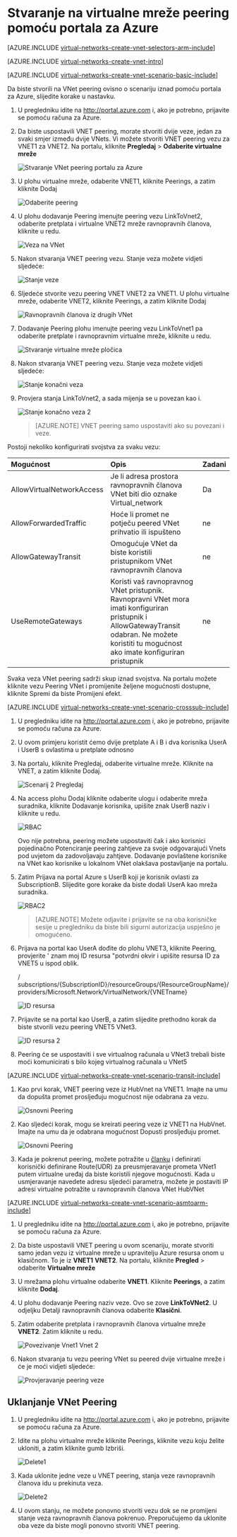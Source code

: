 <properties
   pageTitle="Stvaranje VNet Peering pomoću portala za Azure | Microsoft Azure"
   description="Saznajte kako stvoriti virtualne mreže pomoću portala za Azure u upravitelju resursa."
   services="virtual-network"
   documentationCenter=""
   authors="NarayanAnnamalai"
   manager="jefco"
   editor=""
   tags="azure-resource-manager"/>

<tags
   ms.service="virtual-network"
   ms.devlang="na"
   ms.topic="hero-article"
   ms.tgt_pltfrm="na"
   ms.workload="infrastructure-services"
   ms.date="09/14/2016"
   ms.author="narayanannamalai;annahar"/>

# <a name="create-a-virtual-network-peering-using-the-azure-portal"></a>Stvaranje na virtualne mreže peering pomoću portala za Azure

[AZURE.INCLUDE [virtual-networks-create-vnet-selectors-arm-include](../../includes/virtual-networks-create-vnetpeering-selectors-arm-include.md)]

[AZURE.INCLUDE [virtual-networks-create-vnet-intro](../../includes/virtual-networks-create-vnetpeering-intro-include.md)]

[AZURE.INCLUDE [virtual-networks-create-vnet-scenario-basic-include](../../includes/virtual-networks-create-vnetpeering-scenario-basic-include.md)]

Da biste stvorili na VNet peering ovisno o scenariju iznad pomoću portala za Azure, slijedite korake u nastavku.

1. U pregledniku idite na http://portal.azure.com i, ako je potrebno, prijavite se pomoću računa za Azure.
2. Da biste uspostavili VNET peering, morate stvoriti dvije veze, jedan za svaki smjer između dvije VNets. Vi možete stvoriti VNET peering vezu za VNET1 za VNET2. Na portalu, kliknite **Pregledaj** > **Odaberite virtualne mreže**

    ![Stvaranje VNet peering portalu za Azure](./media/virtual-networks-create-vnetpeering-arm-portal/figure01.png)

3. U plohu virtualne mreže, odaberite VNET1, kliknite Peerings, a zatim kliknite Dodaj

    ![Odaberite peering](./media/virtual-networks-create-vnetpeering-arm-portal/figure02.png)

4. U plohu dodavanje Peering imenujte peering vezu LinkToVnet2, odaberite pretplata i virtualne VNET2 mreže ravnopravnih članova, kliknite u redu.

    ![Veza na VNet](./media/virtual-networks-create-vnetpeering-arm-portal/figure03.png)

5. Nakon stvaranja VNET peering vezu. Stanje veza možete vidjeti sljedeće:

    ![Stanje veze](./media/virtual-networks-create-vnetpeering-arm-portal/figure04.png)

6. Sljedeće stvorite vezu peering VNET VNET2 za VNET1. U plohu virtualne mreže, odaberite VNET2, kliknite Peerings, a zatim kliknite Dodaj

    ![Ravnopravnih članova iz drugih VNet](./media/virtual-networks-create-vnetpeering-arm-portal/figure05.png)

7. Dodavanje Peering plohu imenujte peering vezu LinkToVnet1 pa odaberite pretplate i ravnopravnim virtualne mreže, kliknite u redu.

    ![Stvaranje virtualne mreže pločica](./media/virtual-networks-create-vnetpeering-arm-portal/figure06.png)

8. Nakon stvaranja VNET peering vezu. Stanje veza možete vidjeti sljedeće:

    ![Stanje konačni veza](./media/virtual-networks-create-vnetpeering-arm-portal/figure07.png)

9. Provjera stanja LinkToVnet2, a sada mijenja se u povezan kao i.  

    ![Stanje konačno veza 2](./media/virtual-networks-create-vnetpeering-arm-portal/figure08.png)

    > [AZURE.NOTE] VNET peering samo uspostaviti ako su povezani i veze.

Postoji nekoliko konfigurirati svojstva za svaku vezu:

|Mogućnost|Opis|Zadani|
|:-----|:----------|:------|
|AllowVirtualNetworkAccess|Je li adresa prostora ravnopravnih članova VNet biti dio oznake Virtual_network|Da|
|AllowForwardedTraffic|Hoće li promet ne potječu peered VNet prihvatio ili ispušteno|ne|
|AllowGatewayTransit|Omogućuje VNet da biste koristili pristupnikom VNet ravnopravnih članova|ne|
|UseRemoteGateways|Koristi vaš ravnopravnog VNet pristupnik. Ravnopravni VNet mora imati konfiguriran pristupnik i AllowGatewayTransit odabran. Ne možete koristiti tu mogućnost ako imate konfiguriran pristupnik|ne|

Svaka veza VNet peering sadrži skup iznad svojstva. Na portalu možete kliknite vezu Peering VNet i promijenite željene mogućnosti dostupne, kliknite Spremi da biste Promijeni efekt.

[AZURE.INCLUDE [virtual-networks-create-vnet-scenario-crosssub-include](../../includes/virtual-networks-create-vnetpeering-scenario-crosssub-include.md)]

1. U pregledniku idite na http://portal.azure.com i, ako je potrebno, prijavite se pomoću računa za Azure.
2. U ovom primjeru koristit ćemo dvije pretplate A i B i dva korisnika UserA i UserB s ovlastima u pretplate odnosno
3. Na portalu, kliknite Pregledaj, odaberite virtualne mreže. Kliknite na VNET, a zatim kliknite Dodaj.

    ![Scenarij 2 Pregledaj](./media/virtual-networks-create-vnetpeering-arm-portal/figure09.png)

4. Na access plohu Dodaj kliknite odaberite ulogu i odaberite mreža suradnika, kliknite Dodavanje korisnika, upišite znak UserB naziv i kliknite u redu.

    ![RBAC](./media/virtual-networks-create-vnetpeering-arm-portal/figure10.png)

    Ovo nije potrebna, peering možete uspostaviti čak i ako korisnici pojedinačno Potenciranje peering zahtjeve za svoje odgovarajući Vnets pod uvjetom da zadovoljavaju zahtjeve. Dodavanje povlaštene korisnike na VNet kao korisnike u lokalnom VNet olakšava postavljanje na portalu.

5. Zatim Prijava na portal Azure s UserB koji je korisnik ovlasti za SubscriptionB. Slijedite gore korake da biste dodali UserA kao mreža suradnika.

    ![RBAC2](./media/virtual-networks-create-vnetpeering-arm-portal/figure11.png)

    > [AZURE.NOTE] Možete odjavite i prijavite se na oba korisničke sesije u pregledniku da biste bili sigurni autorizacija uspješno je omogućeno.

6. Prijava na portal kao UserA dođite do plohu VNET3, kliknite Peering, provjerite ' znam moj ID resursa "potvrdni okvir i upišite resursa ID za VNET5 u ispod oblik.

    / subscriptions/{SubscriptionID}/resourceGroups/{ResourceGroupName}/providers/Microsoft.Network/VirtualNetwork/{VNETname}

    ![ID resursa](./media/virtual-networks-create-vnetpeering-arm-portal/figure12.png)

7. Prijavite se na portal kao UserB, a zatim slijedite prethodno korak da biste stvorili vezu peering VNET5 VNet3.

    ![ID resursa 2](./media/virtual-networks-create-vnetpeering-arm-portal/figure13.png)

8. Peering će se uspostaviti i sve virtualnog računala u VNet3 trebali biste moći komunicirati s bilo kojeg virtualnog računala u VNet5

[AZURE.INCLUDE [virtual-networks-create-vnet-scenario-transit-include](../../includes/virtual-networks-create-vnetpeering-scenario-transit-include.md)]

1. Kao prvi korak, VNET peering veze iz HubVnet na VNET1. Imajte na umu da dopušta promet prosljeđuju mogućnost nije odabrana za vezu.

    ![Osnovni Peering](./media/virtual-networks-create-vnetpeering-arm-portal/figure14.png)

2. Kao sljedeći korak, mogu se kreirati peering veze iz VNET1 na HubVnet. Imajte na umu da je odabrana mogućnost Dopusti prosljeđuju promet.

    ![Osnovni Peering](./media/virtual-networks-create-vnetpeering-arm-portal/figure15a.png)

3. Kada je pokrenut peering, možete potražite u [članku](virtual-network-create-udr-arm-ps.md) i definirati korisnički definirane Route(UDR) za preusmjeravanje prometa VNet1 putem virtualne uređaj da biste koristili njegove mogućnosti. Kada u usmjeravanje navedete adresu sljedeći parametra, možete je postaviti IP adresi virtualne potražite u ravnopravnih članova VNet HubVNet


[AZURE.INCLUDE [virtual-networks-create-vnet-scenario-asmtoarm-include](../../includes/virtual-networks-create-vnetpeering-scenario-asmtoarm-include.md)]



1. U pregledniku idite na http://portal.azure.com i, ako je potrebno, prijavite se pomoću računa za Azure.

2. Da biste uspostavili VNET peering u ovom scenariju, morate stvoriti samo jedan vezu iz virtualne mreže u upravitelju Azure resursa onom u klasičnom. To je iz **VNET1** **VNET2**. Na portalu, kliknite **Pregled** > odaberite **Virtualne mreže**

3. U mrežama plohu virtualne odaberite **VNET1**. Kliknite **Peerings**, a zatim kliknite **Dodaj**.

4. U plohu dodavanje Peering naziv veze. Ovo se zove **LinkToVNet2**. U odjeljku Detalji ravnopravnih članova odaberite **Klasični**.

5. Zatim odaberite pretplata i ravnopravnih članova virtualne mreže **VNET2**. Zatim kliknite u redu.

    ![Povezivanje Vnet1 Vnet 2](./media/virtual-networks-create-vnetpeering-arm-portal/figure18.png)

6. Nakon stvaranja tu vezu peering VNet su peered dvije virtualne mreže i će je moći vidjeti sljedeće:

    ![Provjeravanje peering veze](./media/virtual-networks-create-vnetpeering-arm-portal/figure19.png)


## <a name="remove-vnet-peering"></a>Uklanjanje VNet Peering

1.  U pregledniku idite na http://portal.azure.com i, ako je potrebno, prijavite se pomoću računa za Azure.
2.  Idite na plohu virtualne mreže kliknite Peerings, kliknite vezu koju želite ukloniti, a zatim kliknite gumb Izbriši.

    ![Delete1](./media/virtual-networks-create-vnetpeering-arm-portal/figure15.png)

3. Kada uklonite jedne veze u VNET peering, stanja veze ravnopravnih članova idu u prekinuta veza.

    ![Delete2](./media/virtual-networks-create-vnetpeering-arm-portal/figure16.png)

4. U ovom stanju, ne možete ponovno stvoriti vezu dok se ne promijeni stanje veza ravnopravnih članova pokrenuo. Preporučujemo da uklonite oba veze da biste mogli ponovno stvoriti VNET peering.
